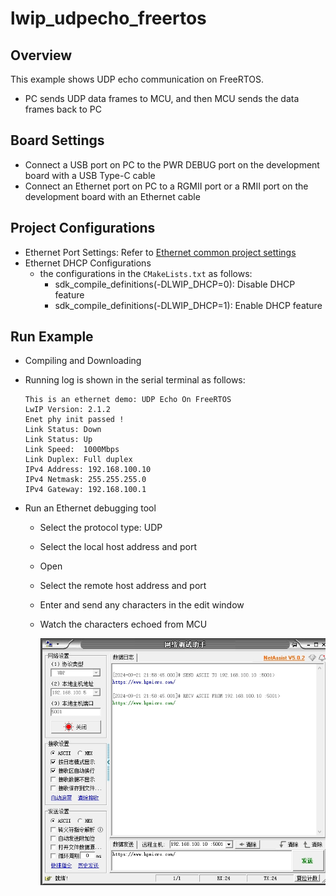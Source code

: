 # lwip_udpecho_freertos

## Overview

This  example shows UDP echo communication on FreeRTOS.

- PC sends UDP data frames to MCU,  and then MCU sends the data frames back to PC

## Board Settings

- Connect a USB port on PC to the PWR DEBUG port on the development board with a USB Type-C cable
- Connect an Ethernet port on PC to a RGMII port or a RMII port on the development board with an Ethernet cable

## Project Configurations

- Ethernet Port Settings: Refer to [Ethernet common project settings](../doc/Ethernet_Common_Project_Settings_en.md)
- Ethernet DHCP Configurations
  - the configurations in the `CMakeLists.txt` as follows:
    - sdk_compile_definitions(-DLWIP_DHCP=0): Disable DHCP feature
    - sdk_compile_definitions(-DLWIP_DHCP=1): Enable DHCP feature

## Run Example

- Compiling and Downloading
- Running log is shown in the serial terminal as follows:

  ```console
  This is an ethernet demo: UDP Echo On FreeRTOS
  LwIP Version: 2.1.2
  Enet phy init passed !
  Link Status: Down
  Link Status: Up
  Link Speed:  1000Mbps
  Link Duplex: Full duplex
  IPv4 Address: 192.168.100.10
  IPv4 Netmask: 255.255.255.0
  IPv4 Gateway: 192.168.100.1
  ```
- Run an Ethernet debugging tool

  - Select the protocol type: UDP
  - Select the local host address and port
  - Open
  - Select the remote host address and port
  - Enter and send any characters in the edit window
  - Watch the characters echoed from MCU

    ![img](doc/lwip_udpecho_freertos.png)
